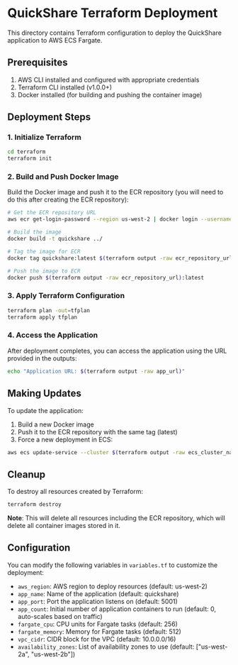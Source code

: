 # QuickShare Terraform Deployment

This directory contains Terraform configuration to deploy the QuickShare application to AWS ECS Fargate.

## Prerequisites

1. AWS CLI installed and configured with appropriate credentials
2. Terraform CLI installed (v1.0.0+)
3. Docker installed (for building and pushing the container image)

## Deployment Steps

### 1. Initialize Terraform

```bash
cd terraform
terraform init
```

### 2. Build and Push Docker Image

Build the Docker image and push it to the ECR repository (you will need to do this after creating the ECR repository):

```bash
# Get the ECR repository URL
aws ecr get-login-password --region us-west-2 | docker login --username AWS --password-stdin $(terraform output -raw ecr_repository_url)

# Build the image
docker build -t quickshare ../

# Tag the image for ECR
docker tag quickshare:latest $(terraform output -raw ecr_repository_url):latest

# Push the image to ECR
docker push $(terraform output -raw ecr_repository_url):latest
```

### 3. Apply Terraform Configuration

```bash
terraform plan -out=tfplan
terraform apply tfplan
```

### 4. Access the Application

After deployment completes, you can access the application using the URL provided in the outputs:

```bash
echo "Application URL: $(terraform output -raw app_url)"
```

## Making Updates

To update the application:

1. Build a new Docker image
2. Push it to the ECR repository with the same tag (latest)
3. Force a new deployment in ECS:

```bash
aws ecs update-service --cluster $(terraform output -raw ecs_cluster_name) --service $(terraform output -raw ecs_service_name) --force-new-deployment
```

## Cleanup

To destroy all resources created by Terraform:

```bash
terraform destroy
```

**Note**: This will delete all resources including the ECR repository, which will delete all container images stored in it.

## Configuration

You can modify the following variables in `variables.tf` to customize the deployment:

- `aws_region`: AWS region to deploy resources (default: us-west-2)
- `app_name`: Name of the application (default: quickshare)
- `app_port`: Port the application listens on (default: 5001)
- `app_count`: Initial number of application containers to run (default: 0, auto-scales based on traffic)
- `fargate_cpu`: CPU units for Fargate tasks (default: 256)
- `fargate_memory`: Memory for Fargate tasks (default: 512)
- `vpc_cidr`: CIDR block for the VPC (default: 10.0.0.0/16)
- `availability_zones`: List of availability zones to use (default: ["us-west-2a", "us-west-2b"])